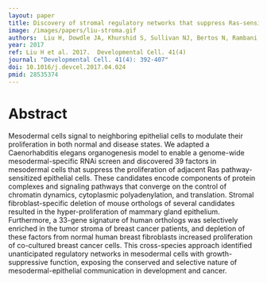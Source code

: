 ```yaml
---
layout: paper
title: Discovery of stromal regulatory networks that suppress Ras-sensitized epithelial cell proliferation
image: /images/papers/liu-stroma.gif
authors:  Liu H, Dowdle JA, Khurshid S, Sullivan NJ, Bertos N, Rambani K, Mair M, Daniel P, Wheeler E, Tang X, Toth K, Lause M, Harrigan ME, Eiring K, Sullivan C, Sullivan MJ, Chang SW, Srivastavav S, Conway JS, Kladney R, McElroy J, Bae S, Lu Y, Tofigh A, Saleh SMI, Fernandez SA, Parvin JD, Coppola V, Macrae ER, Majumder S, Shapiro CL, Yee LD, Ramaswamy B, Hallett M, Ostrowski MC, Park M, Chamberlin HM, Leone G  
year: 2017
ref: Liu H et al. 2017.  Developmental Cell. 41(4)
journal: "Developmental Cell. 41(4): 392-407"
doi: 10.1016/j.devcel.2017.04.024
pmid: 28535374
---
```



# Abstract
Mesodermal cells signal to neighboring epithelial cells to modulate their proliferation in both normal and disease states. We adapted a Caenorhabditis elegans organogenesis model to enable a genome-wide mesodermal-specific RNAi screen and discovered 39 factors in mesodermal cells that suppress the proliferation of adjacent Ras pathway-sensitized epithelial cells. These candidates encode components of protein complexes and signaling pathways that converge on the control of chromatin dynamics, cytoplasmic polyadenylation, and translation. Stromal fibroblast-specific deletion of mouse orthologs of several candidates resulted in the hyper-proliferation of mammary gland epithelium. Furthermore, a 33-gene signature of human orthologs was selectively enriched in the tumor stroma of breast cancer patients, and depletion of these factors from normal human breast fibroblasts increased proliferation of co-cultured breast cancer cells. This cross-species approach identified unanticipated regulatory networks in mesodermal cells with growth-suppressive function, exposing the conserved and selective nature of mesodermal-epithelial communication in development and cancer.